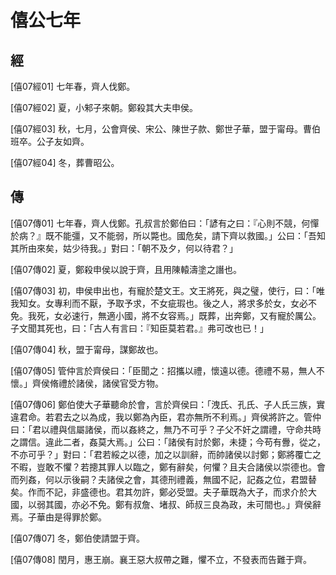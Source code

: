 # 僖公七年

## 經 <a name="05Xi07Jing"></a>

<a name="05Xi07Jing01">[僖07經01]</a> 七年春，齊人伐鄭。

<a name="05Xi07Jing02">[僖07經02]</a> 夏，小邾子來朝。鄭殺其大夫申侯。

<a name="05Xi07Jing03">[僖07經03]</a> 秋，七月，公會齊侯、宋公、陳世子款、鄭世子華，盟于甯母。曹伯班卒。公子友如齊。

<a name="05Xi07Jing04">[僖07經04]</a> 冬，葬曹昭公。

## 傳 <a name="05Xi07Zhuan"></a>

<a name="05Xi07Zhuan01">[僖07傳01]</a> 七年春，齊人伐鄭。孔叔言於鄭伯曰：「諺有之曰：『心則不競，何憚於病？』既不能彊，又不能弱，所以斃也。國危矣，請下齊以救國。」公曰：「吾知其所由來矣，姑少待我。」對曰：「朝不及夕，何以待君？」

<a name="05Xi07Zhuan02">[僖07傳02]</a> 夏，鄭殺申侯以說于齊，且用陳轅濤塗之譖也。

<a name="05Xi07Zhuan03">[僖07傳03]</a> 初，申侯申出也，有寵於楚文王。文王將死，與之璧，使行，曰：「唯我知女。女專利而不厭，予取予求，不女疵瑕也。後之人，將求多於女，女必不免。我死，女必速行，無適小國，將不女容焉。」既葬，出奔鄭，又有寵於厲公。子文聞其死也，曰：「古人有言曰：『知臣莫若君。』弗可改也已！」

<a name="05Xi07Zhuan04">[僖07傳04]</a> 秋，盟于甯母，謀鄭故也。

<a name="05Xi07Zhuan05">[僖07傳05]</a> 管仲言於齊侯曰：「臣聞之：招攜以禮，懷遠以德。德禮不易，無人不懷。」齊侯脩禮於諸侯，諸侯官受方物。

<a name="05Xi07Zhuan06">[僖07傳06]</a> 鄭伯使大子華聽命於會，言於齊侯曰：「洩氏、孔氏、子人氏三族，實違君命。若君去之以為成，我以鄭為內臣，君亦無所不利焉。」齊侯將許之。管仲曰：「君以禮與信屬諸侯，而以姦終之，無乃不可乎？子父不奸之謂禮，守命共時之謂信。違此二者，姦莫大焉。」公曰：「諸侯有討於鄭，未捷；今苟有釁，從之，不亦可乎？」對曰：「君若綏之以德，加之以訓辭，而帥諸侯以討鄭；鄭將覆亡之不暇，豈敢不懼？若摠其罪人以臨之，鄭有辭矣，何懼？且夫合諸侯以崇德也。會而列姦，何以示後嗣？夫諸侯之會，其德刑禮義，無國不記，記姦之位，君盟替矣。作而不記，非盛德也。君其勿許，鄭必受盟。夫子華既為大子，而求介於大國，以弱其國，亦必不免。鄭有叔詹、堵叔、師叔三良為政，未可間也。」齊侯辭焉。子華由是得罪於鄭。

<a name="05Xi07Zhuan07">[僖07傳07]</a> 冬，鄭伯使請盟于齊。

<a name="05Xi07Zhuan08">[僖07傳08]</a> 閏月，惠王崩。襄王惡大叔帶之難，懼不立，不發表而告難于齊。

